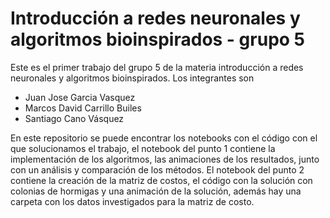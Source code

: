 # Introducción a redes neuronales y algoritmos bioinspirados - grupo 5

Este es el primer trabajo del grupo 5 de la materia introducción a redes neuronales y algoritmos bioinspirados. 
Los integrantes son
* Juan Jose Garcia Vasquez
* Marcos David Carrillo Builes
* Santiago Cano Vásquez

En este repositorio se puede encontrar los notebooks con el código con el que solucionamos el trabajo, el notebook del punto 1 contiene la implementación de los algoritmos, las animaciones de los resultados, junto con un análisis y comparación de los métodos. El notebook del punto 2 contiene la creación de la matriz de costos, el código con la solución con colonias de hormigas y una animación de la solución, además hay una carpeta con los datos investigados para la matriz de costo.
